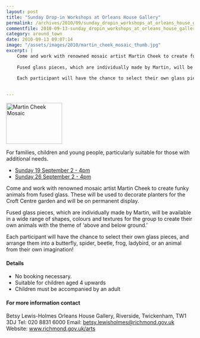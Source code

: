 ```yaml
---
layout: post
title: "Sunday Drop-in Workshops at Orleans House Gallery"
permalink: /archives/2010/09/sunday_dropin_workshops_at_orleans_house_gallery.html
commentfile: 2010-09-13-sunday_dropin_workshops_at_orleans_house_gallery
category: around_town
date: 2010-09-13 09:07:14
image: "/assets/images/2010/martin_cheek_mosaic_thumb.jpg"
excerpt: |
    Come and work with renowned mosaic artist Martin Cheek to create funky animals from fused glass. These will be used to decorate planters for the Croft Centre garden and will be on permanent display.
     
    Fused glass pieces, which are individually made by Martin, will be available in a wide range of shapes, colours and textures for the group to create their own animals with the theme of ‘above and below ground.’
     
    Each participant will have the chance to select their own glass pieces, and arrange them into a butterfly, spider, beetle, frog, ladybird, or an animal from their own imagination!
     

---
```


<a href="/assets/images/2010/martin_cheek_mosaic.jpg" title="See larger version of - Martin Cheek Mosaic"><img src="/assets/images/2010/martin_cheek_mosaic_thumb.jpg" width="150" height="110" alt="Martin Cheek Mosaic" class="photo right" /></a>

For families, children and young people, particularly suitable for those with additional needs.

-   [Sunday 19 September 2 - 4pm](/event/event/200705142563)
-   [Sunday 26 September 2 - 4pm](/event/event/200705142564)

Come and work with renowned mosaic artist Martin Cheek to create funky animals from fused glass. These will be used to decorate planters for the Croft Centre garden and will be on permanent display.

Fused glass pieces, which are individually made by Martin, will be available in a wide range of shapes, colours and textures for the group to create their own animals with the theme of ‘above and below ground.’

Each participant will have the chance to select their own glass pieces, and arrange them into a butterfly, spider, beetle, frog, ladybird, or an animal from their own imagination!

#### Details

-   No booking necessary.
-   Suitable for children aged 4 upwards
-   Children must be accompanied by an adult

#### For more information contact

Betsy Lewis-Holmes
Orleans House Gallery, Riverside, Twickenham, TW1 3DJ
Tel: 020 8831 6000
Email: betsy.lewisholmes@richmond.gov.uk
Website: www.richmond.gov.uk/arts
